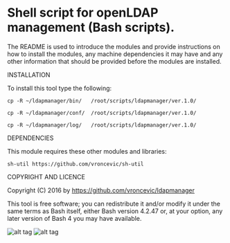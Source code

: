 Shell script for openLDAP management (Bash scripts).
================================================================================

The README is used to introduce the modules and provide instructions on
how to install the modules, any machine dependencies it may have and any
other information that should be provided before the modules are installed.

INSTALLATION

To install this tool type the following:

	cp -R ~/ldapmanager/bin/   /root/scripts/ldapmanager/ver.1.0/

	cp -R ~/ldapmanager/conf/  /root/scripts/ldapmanager/ver.1.0/

	cp -R ~/ldapmanager/log/   /root/scripts/ldapmanager/ver.1.0/


DEPENDENCIES

This module requires these other modules and libraries:

	sh-util https://github.com/vroncevic/sh-util

COPYRIGHT AND LICENCE

Copyright (C) 2016 by https://github.com/vroncevic/ldapmanager

This tool is free software; you can redistribute it and/or modify
it under the same terms as Bash itself, either Bash version 4.2.47 or,
at your option, any later version of Bash 4 you may have available.

![alt tag](https://raw.githubusercontent.com/vroncevic/ldapmanager/master/bash_logo.png)
![alt tag](https://raw.githubusercontent.com/vroncevic/ldapmanager/master/linux_logo.jpg)

